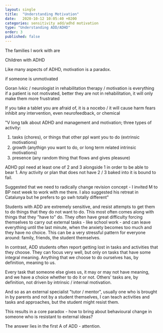 ```yaml
---
layout: single
title:  "Understanding Motivation"
date:   2020-10-12 10:05:40 +0200
categories: sensitivity add/adhd motivation
type: "Understanding ADD/ADHD"
order: 3
published: false
---
```

The families I work with are 

Children with ADHD

Like many aspects of ADHD, motivation is a paradox.

if someone is unmotivated


Goran Ivkic / neurologist
in rehabilitation therapy / motivation is everything
if a patient is not motivated, better they are not in rehabilitation, it will only make them more frustrated

If you take a tablet you are afraid of, it is a nocebo / it will cause harm
fears inhibit any intervention, even neurofeedback, or chemical




"V long talk about ADHD and management and motivation; three types of activity:
1.  tasks (chores), or things that other ppl want you to do (extrinsic motivations)
2. growth (anythign you want to do, or long term related intrinsic motivations)
3. presence (any random thing that flows and gives pleasure)

 ADHD ppl need at least one of 2 and 3 alongside 1 in order to be able to bear 1. Any activity or plan that does not have 2 / 3 baked into it is bound to fail.

Suggested that we need to radically change revision concept - I invited M to BP next week to work with me there. I also suggested his retreat in Catalunya but he prefers to go swh totally different"


Students with ADD are extremely sensitive, and resist attempts to get them to do things that they do not want to do. This most often comes along with things that they "have to" do. They often have great difficulty forcing themselves to carry out external tasks - like school work - and can leave everything until the last minute, when the anxiety becomes too much and they have no choice. This can be a very stressful pattern for everyone around: family, friends, the student themselves. 

In contrast, ADD students often report getting lost in tasks and activities that they choose. They can focus very well, but only on tasks that have some integral meaning. Anything that we choose to do ourselves has, by definition, meaning to us.

Every task that someone else gives us, it may or may not have meaning, and we have a choice whether to do it or not. Others' tasks are, by definition, not driven by intrinsic / internal motivation.  

And so as an external specialist "tutor / mentor", usually one who is brought in by parents and not by a student themselves,  I can teach activities and tasks and approaches, but the student might resist them. 

This results in a core paradox - how to bring about behavioural change in someone who is resistant to external ideas? 

The answer lies in the first A of ADD - attention.


